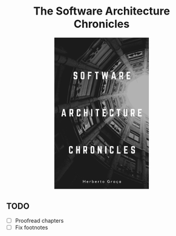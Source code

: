 <div align="center">
  <h1>The Software Architecture Chronicles</h1>
  <img src="images/cover.jpg" alt="drawing" width="250" />
</div>

## TODO

- [ ] Proofread chapters
- [ ] Fix footnotes
